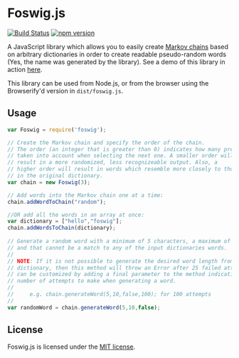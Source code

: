 # Foswig.js

[![Build Status](https://travis-ci.org/mrsharpoblunto/foswig.js.svg?branch=master)](https://travis-ci.org/mrsharpoblunto/foswig.js)
[![npm version](https://badge.fury.io/js/foswig.svg)](https://badge.fury.io/js/foswig)

A JavaScript library which allows you to easily create [Markov chains](http://en.wikipedia.org/wiki/Markov_chain) based on arbitrary dictionaries in order to create readable pseudo-random words (Yes, the name was generated by the library). See a demo of this library in action [here](http://mrsharpoblunto.github.io/foswig.js/).

This library can be used from Node.js, or from the browser using the Browserify'd version in `dist/foswig.js`.

## Usage

```javascript
var Foswig = require('foswig');

// Create the Markov chain and specify the order of the chain.
// The order (an integer that is greater than 0) indicates how many previous letters are 
// taken into account when selecting the next one. A smaller order will
// result in a more randomized, less recognizeable output. Also, a
// higher order will result in words which resemble more closely to those
// in the original dictionary.
var chain = new Foswig(3);

// Add words into the Markov chain one at a time:
chain.addWordToChain("random");

//OR add all the words in an array at once:
var dictionary = ["hello","foswig"];
chain.addWordsToChain(dictionary);
  
// Generate a random word with a minimum of 5 characters, a maximum of 10 letters, 
// and that cannot be a match to any of the input dictionaries words.
//
// NOTE: If it is not possible to generate the desired word length from the input 
// dictionary, then this method will throw an Error after 25 failed attempts. This 
// can be customized by adding a final parameter to the method indicating the maximum 
// number of attempts to make when generating a word. 
//
//     e.g. chain.generateWord(5,10,false,100); for 100 attempts
//
var randomWord = chain.generateWord(5,10,false);
```

## License

Foswig.js is licensed under the [MIT license](https://github.com/mrsharpoblunto/foswig.js/blob/master/LICENSE).

